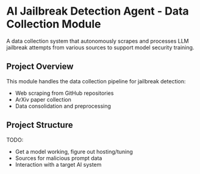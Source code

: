 # AI Jailbreak Detection Agent - Data Collection Module

A data collection system that autonomously scrapes and processes LLM jailbreak attempts from various sources to support model security training.

## Project Overview

This module handles the data collection pipeline for jailbreak detection:
- Web scraping from GitHub repositories
- ArXiv paper collection
- Data consolidation and preprocessing

## Project Structure

TODO:

- Get a model working, figure out hosting/tuning
- Sources for malicious prompt data
- Interaction with a target AI system